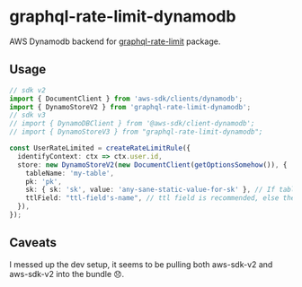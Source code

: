 # graphql-rate-limit-dynamodb

AWS Dynamodb backend for [graphql-rate-limit](https://www.npmjs.com/package/graphql-rate-limit) package.

## Usage

```ts
// sdk v2
import { DocumentClient } from 'aws-sdk/clients/dynamodb';
import { DynamoStoreV2 } from 'graphql-rate-limit-dynamodb';
// sdk v3
// import { DynamoDBClient } from '@aws-sdk/client-dynamodb';
// import { DynamoStoreV3 } from "graphql-rate-limit-dynamodb";

const UserRateLimited = createRateLimitRule({
  identifyContext: ctx => ctx.user.id,
  store: new DynamoStoreV2(new DocumentClient(getOptionsSomehow()), {
    tableName: 'my-table',
    pk: 'pk',
    sk: { sk: 'sk', value: 'any-sane-static-value-for-sk' }, // If table uses sort key.
    ttlField: "ttl-field's-name", // ttl field is recommended, else there will lots of rows.
  }),
});
```

## Caveats

I messed up the dev setup, it seems to be pulling both aws-sdk-v2 and aws-sdk-v2 into the bundle 😞.

